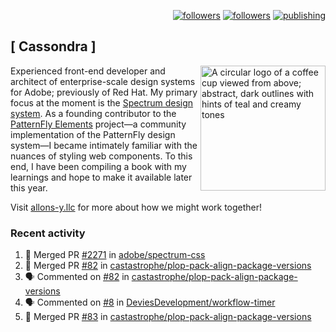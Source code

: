 <p align="right"><a rel="me" href="https://front-end.social/@castastrophe">
    <img alt="followers" title="Follow me on Mastodon" src="https://img.shields.io/mastodon/follow/109297102751309835?domain=https%3A%2F%2Ffront-end.social&label=Follow&logo=mastodon&logoColor=white&style=for-the-badge&labelColor=008080&color=006969"/></a>
  <a href="https://codepen.io/castastrophe/">
    <img alt="followers" title="Follow me on CodePen" src="https://img.shields.io/badge/16-1?color=640464&labelColor=7c007c&style=for-the-badge&logo=codepen&label=Follow"/></a>
<a href="https://castastrophe.medium.com/">
    <img alt="publishing" title="View articles on Medium" src="https://img.shields.io/badge/107-1?color=666&labelColor=444&label=subscribe&logo=medium&logoColor=white&style=for-the-badge"/></a>
</p>

## [&nbsp;Cassondra&nbsp;]

<img align="right" src="https://github-production-user-asset-6210df.s3.amazonaws.com/1840295/253016758-ba468774-1cd3-42c2-8f43-947b5eeb5edf.png" height="200" alt="A circular logo of a coffee cup viewed from above; abstract, dark outlines with hints of teal and creamy tones">

Experienced front-end developer and architect of enterprise-scale design systems for Adobe; previously of Red Hat. My primary focus at the moment is the [Spectrum design system](https://github.com/adobe/spectrum-css). As a founding contributor to the [PatternFly&nbsp;Elements](https://github.com/patternfly/patternfly-elements) project&mdash;a community implementation of the PatternFly design system&mdash;I became intimately familiar with the nuances of styling web components. To this end, I have been compiling a book with my learnings and hope to make it available later this year.

Visit [allons-y.llc](http://allons-y.llc/) for more about how we might work together!

### Recent activity

<!--START_SECTION:activity-->
1. 🎉 Merged PR [#2271](https://github.com/adobe/spectrum-css/pull/2271) in [adobe/spectrum-css](https://github.com/adobe/spectrum-css)
2. 🎉 Merged PR [#82](https://github.com/castastrophe/plop-pack-align-package-versions/pull/82) in [castastrophe/plop-pack-align-package-versions](https://github.com/castastrophe/plop-pack-align-package-versions)
3. 🗣 Commented on [#82](https://github.com/castastrophe/plop-pack-align-package-versions/pull/82#issuecomment-1810378956) in [castastrophe/plop-pack-align-package-versions](https://github.com/castastrophe/plop-pack-align-package-versions)
4. 🗣 Commented on [#8](https://github.com/DeviesDevelopment/workflow-timer/pull/8#issuecomment-1810377958) in [DeviesDevelopment/workflow-timer](https://github.com/DeviesDevelopment/workflow-timer)
5. 🎉 Merged PR [#83](https://github.com/castastrophe/plop-pack-align-package-versions/pull/83) in [castastrophe/plop-pack-align-package-versions](https://github.com/castastrophe/plop-pack-align-package-versions)
<!--END_SECTION:activity-->
